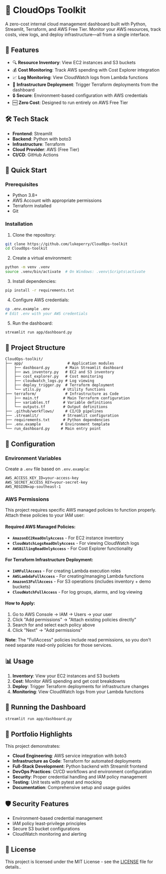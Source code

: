 # 🧠 CloudOps Toolkit

A zero-cost internal cloud management dashboard built with Python, Streamlit, Terraform, and AWS Free Tier. Monitor your AWS resources, track costs, view logs, and deploy infrastructure—all from a single interface.

## 🌟 Features

- 🔍 **Resource Inventory**: View EC2 instances and S3 buckets
- 💰 **Cost Monitoring**: Track AWS spending with Cost Explorer integration
- 📈 **Log Monitoring**: View CloudWatch logs from Lambda functions
- 🚀 **Infrastructure Deployment**: Trigger Terraform deployments from the dashboard
- 🔒 **Secure**: Environment-based configuration with AWS credentials
- 🆓 **Zero Cost**: Designed to run entirely on AWS Free Tier

## 🛠️ Tech Stack

- **Frontend**: Streamlit
- **Backend**: Python with boto3
- **Infrastructure**: Terraform
- **Cloud Provider**: AWS (Free Tier)
- **CI/CD**: GitHub Actions

## 🚀 Quick Start

### Prerequisites

- Python 3.8+
- AWS Account with appropriate permissions
- Terraform installed
- Git

### Installation

1. Clone the repository:
```bash
git clone https://github.com/lukeperry/CloudOps-toolkit
cd CloudOps-toolkit
```

2. Create a virtual environment:
```bash
python -m venv .venv
source .venv/bin/activate  # On Windows: .venv\Scripts\activate
```

3. Install dependencies:
```bash
pip install -r requirements.txt
```

4. Configure AWS credentials:
```bash
cp .env.example .env
# Edit .env with your AWS credentials
```

5. Run the dashboard:
```bash
streamlit run app/dashboard.py
```

## 📁 Project Structure

```
CloudOps-toolkit/
├── app/                    # Application modules
│   ├── dashboard.py       # Main Streamlit dashboard
│   ├── aws_inventory.py   # EC2 and S3 inventory
│   ├── cost_explorer.py   # Cost monitoring
│   ├── cloudwatch_logs.py # Log viewing
│   ├── deploy_trigger.py  # Terraform deployment
│   └── utils.py          # Utility functions
├── terraform/             # Infrastructure as Code
│   ├── main.tf           # Main Terraform configuration
│   ├── variables.tf      # Variable definitions
│   └── outputs.tf        # Output definitions
├── .github/workflows/     # CI/CD pipelines
├── .streamlit/           # Streamlit configuration
├── requirements.txt      # Python dependencies
├── .env.example         # Environment template
└── run_dashboard.py     # Main entry point
```

## 🔧 Configuration

### Environment Variables

Create a `.env` file based on `.env.example`:

```env
AWS_ACCESS_KEY_ID=your-access-key
AWS_SECRET_ACCESS_KEY=your-secret-key
AWS_REGION=ap-southeast-1
```

### AWS Permissions

This project requires specific AWS managed policies to function properly. Attach these policies to your IAM user:

#### Required AWS Managed Policies:
- **`AmazonEC2ReadOnlyAccess`** - For EC2 instance inventory
- **`CloudWatchLogsReadOnlyAccess`** - For viewing CloudWatch logs  
- **`AWSBillingReadOnlyAccess`** - For Cost Explorer functionality

#### For Terraform Infrastructure Deployment:
- **`IAMFullAccess`** - For creating Lambda execution roles
- **`AWSLambdaFullAccess`** - For creating/managing Lambda functions
- **`AmazonS3FullAccess`** - For S3 operations (includes inventory + demo buckets)
- **`CloudWatchFullAccess`** - For log groups, alarms, and log viewing

#### How to Apply:
1. Go to AWS Console → IAM → Users → your user
2. Click "Add permissions" → "Attach existing policies directly"
3. Search for and select each policy above
4. Click "Next" → "Add permissions"

**Note**: The "FullAccess" policies include read permissions, so you don't need separate read-only policies for those services.

## 📊 Usage

1. **Inventory**: View your EC2 instances and S3 buckets
2. **Cost**: Monitor AWS spending and get cost breakdowns
3. **Deploy**: Trigger Terraform deployments for infrastructure changes
4. **Monitoring**: View CloudWatch logs from your Lambda functions

## 🚀 Running the Dashboard

```bash
streamlit run app/dashboard.py
```

## 🎯 Portfolio Highlights

This project demonstrates:

- **Cloud Engineering**: AWS service integration with boto3
- **Infrastructure as Code**: Terraform for automated deployments
- **Full-Stack Development**: Python backend with Streamlit frontend
- **DevOps Practices**: CI/CD workflows and environment configuration
- **Security**: Proper credential handling and IAM policy management
- **Testing**: Unit tests with pytest and mocking
- **Documentation**: Comprehensive setup and usage guides

## 🛡️ Security Features

- Environment-based credential management
- IAM policy least-privilege principles
- Secure S3 bucket configurations
- CloudWatch monitoring and alerting

## 📝 License

This project is licensed under the MIT License - see the [LICENSE](LICENSE) file for details..
